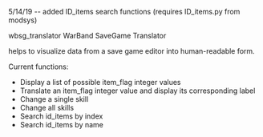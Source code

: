 5/14/19 -- added ID_items search functions (requires ID_items.py from modsys)

wbsg_translator
WarBand SaveGame Translator

helps to visualize data from a save game editor into human-readable form.

Current functions:
- Display a list of possible item_flag integer values
- Translate an item_flag integer value and display its corresponding label
- Change a single skill
- Change all skills
- Search id_items by index
- Search id_items by name
